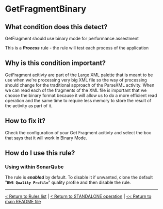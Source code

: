 # GetFragmentBinary

## What condition does this detect?

GetFragment should use binary mode for performance assestment

This is a ***Process*** rule - the rule will test each process of the application

## Why is this condition important?

GetFragment acitivty are part of the Large XML palette that is meant to be use when we're processing very big XML file so the way of processing should change for the traditional approach of the ParseXML activity. When we can read each of the fragments of the XML file is important that we choose the binary format because it will allow us to do a more efficient read operation and the same time to require less memory to store the result of the activity as part of it.

## How to fix it?

Check the configuration of your Get Fragment acitivty and select the box that says that it will work in Binary Mode.

## How do I use this rule?

### Using within SonarQube

The rule is **_enabled_** by default. To disable it if unwanted, clone the default "**`BW6 Quality Profile`**" quality profile and then disable the rule.

---
[< Return to Rules list](./RULES.md) | [< Return to STANDALONE operation](../STANDALONE.md) | [<< Return to main README file](../../README.md)
